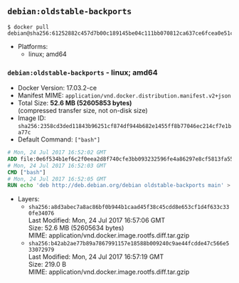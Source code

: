 ## `debian:oldstable-backports`

```console
$ docker pull debian@sha256:61252882c457d7b00c189145be04c111bb070812ca637ce6fcea0e51cd7f026a
```

-	Platforms:
	-	linux; amd64

### `debian:oldstable-backports` - linux; amd64

-	Docker Version: 17.03.2-ce
-	Manifest MIME: `application/vnd.docker.distribution.manifest.v2+json`
-	Total Size: **52.6 MB (52605853 bytes)**  
	(compressed transfer size, not on-disk size)
-	Image ID: `sha256:2358cd3ded11843b96251cf874df944b682e1455ff8b77046ec214cf7e1ba77c`
-	Default Command: `["bash"]`

```dockerfile
# Mon, 24 Jul 2017 16:52:02 GMT
ADD file:0e6f534b1ef6c2f0eea2d8f740cfe3bb093232596fe4a86297e8cf5813fa553a in / 
# Mon, 24 Jul 2017 16:52:03 GMT
CMD ["bash"]
# Mon, 24 Jul 2017 16:52:05 GMT
RUN echo 'deb http://deb.debian.org/debian oldstable-backports main' > /etc/apt/sources.list.d/backports.list
```

-	Layers:
	-	`sha256:a8d3abec7a8ac86bf0b944b1caad45f38c45cdd8e653cf1d4f633c330fe34076`  
		Last Modified: Mon, 24 Jul 2017 16:57:06 GMT  
		Size: 52.6 MB (52605634 bytes)  
		MIME: application/vnd.docker.image.rootfs.diff.tar.gzip
	-	`sha256:b42ab2ae77b89a7867991157e18588b009240c9ae44fcdde47c566e533072979`  
		Last Modified: Mon, 24 Jul 2017 16:57:19 GMT  
		Size: 219.0 B  
		MIME: application/vnd.docker.image.rootfs.diff.tar.gzip
